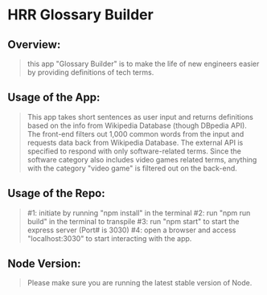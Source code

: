 # HRR Glossary Builder

## Overview:
> this app "Glossary Builder" is to make the life of new engineers easier by providing definitions of tech terms.

## Usage of the App:
> This app takes short sentences as user input and returns definitions based on the info from Wikipedia Database (though DBpedia API). The front-end filters out 1,000 common words from the input and requests data back from Wikipedia Database.
The external API is specified to respond with only software-related terms.  Since the software category also includes video games related terms, anything with the category "video game" is filtered out on the back-end.

## Usage of the Repo:
> #1: initiate by running "npm install" in the terminal
> #2: run "npm run build" in the terminal to transpile
> #3: run "npm start" to start the express server (Port# is 3030)
> #4: open a browser and access "localhost:3030" to start interacting with the app.

## Node Version:
> Please make sure you are running the latest stable version of Node.